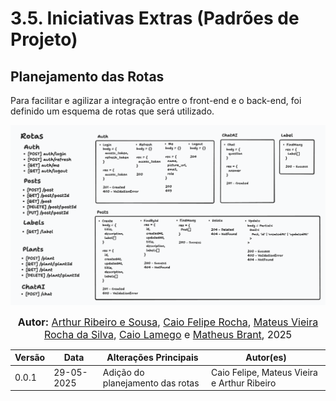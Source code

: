 # 3.5. Iniciativas Extras (Padrões de Projeto)

## Planejamento das Rotas

Para facilitar e agilizar a integração entre o front-end e o back-end, foi definido um esquema de rotas que será utilizado.

![Planejamento rotas](../assets/planejamento_rotas.png)

<font size="3"><p style="text-align: center"><b>Autor:</b> [Arthur Ribeiro e Sousa](https://github.com/artrsousa1), [Caio Felipe Rocha](https://github.com/caio-felipee), [Mateus Vieira Rocha da Silva](https://github.com/mateusvrs), [Caio Lamego](https://github.com/caiolamego) e [Matheus Brant](https://github.com/MatheussBrant), 2025 </p></font>

| Versão | Data       | Alterações Principais                             | Autor(es)                   |
|--------|------------|---------------------------------------------------| --------------------------- |
| 0.0.1  | 29-05-2025 | Adição do planejamento das rotas                  | Caio Felipe, Mateus Vieira e Arthur Ribeiro |
